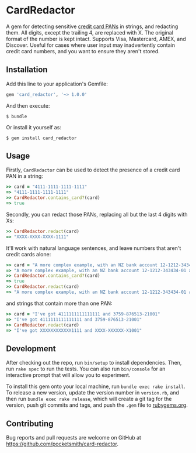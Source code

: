 # CardRedactor

A gem for detecting sensitive [credit card PANs](https://en.wikipedia.org/wiki/Payment_card_number) in strings, and redacting them. All digits, except the trailing 4, are replaced with X. The original format of the number is kept intact. Supports Visa, Mastercard, AMEX, and Discover. Useful for cases where user input may inadvertently contain credit card numbers, and you want to ensure they aren't stored.

## Installation

Add this line to your application's Gemfile:

```ruby
gem 'card_redactor', '~> 1.0.0'
```

And then execute:

    $ bundle

Or install it yourself as:

    $ gem install card_redactor

## Usage

Firstly, `CardRedactor` can be used to detect the presence of a credit card PAN in a string:

```ruby
>> card = "4111-1111-1111-1111"
=> "4111-1111-1111-1111"
>> CardRedactor.contains_card?(card)
=> true
```

Secondly, you can redact those PANs, replacing all but the last 4 digits with Xs:

```ruby
>> CardRedactor.redact(card)
=> "XXXX-XXXX-XXXX-1111"
```

It'll work with natural language sentences, and leave numbers that aren't credit cards alone:

```ruby
>> card = "A more complex example, with an NZ bank account 12-1212-343434-01 and a credit card 4111111111111111, wow!"
=> "A more complex example, with an NZ bank account 12-1212-343434-01 and a credit card 4111111111111111, wow!"
>> CardRedactor.contains_card?(card)
=> true
>> CardRedactor.redact(card)
=> "A more complex example, with an NZ bank account 12-1212-343434-01 and a credit card XXXXXXXXXXXX1111, wow!"
```

and strings that contain more than one PAN:

```ruby
>> card = "I've got 4111111111111111 and 3759-876513-21001"
=> "I've got 4111111111111111 and 3759-876513-21001"
>> CardRedactor.redact(card)
=> "I've got XXXXXXXXXXXX1111 and XXXX-XXXXXX-X1001"
```

## Development

After checking out the repo, run `bin/setup` to install dependencies. Then, run `rake spec` to run the tests. You can also run `bin/console` for an interactive prompt that will allow you to experiment.

To install this gem onto your local machine, run `bundle exec rake install`. To release a new version, update the version number in `version.rb`, and then run `bundle exec rake release`, which will create a git tag for the version, push git commits and tags, and push the `.gem` file to [rubygems.org](https://rubygems.org).

## Contributing

Bug reports and pull requests are welcome on GitHub at https://github.com/pocketsmith/card-redactor.

